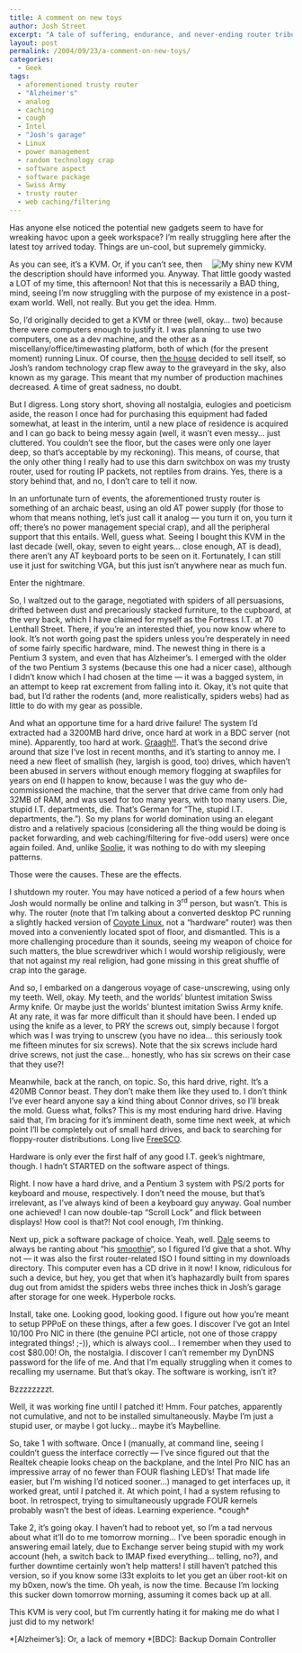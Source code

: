 ```yaml
---
title: A comment on new toys
author: Josh Street
excerpt: "A tale of suffering, endurance, and never-ending router tribulations.  Oh, and KVM's.  Because they're cool, yet at the same time, the root of all evil."
layout: post
permalink: /2004/09/23/a-comment-on-new-toys/
categories:
  - Geek
tags:
  - aforementioned trusty router
  - "Alzheimer's"
  - analog
  - caching
  - cough
  - Intel
  - "Josh's garage"
  - Linux
  - power management
  - random technology crap
  - software aspect
  - software package
  - Swiss Army
  - trusty router
  - web caching/filtering
---
```

Has anyone else noticed the potential new gadgets seem to have for wreaking havoc upon a geek workspace? I&#8217;m really struggling here after the latest toy arrived today. Things are un-cool, but supremely gimmicky.<!--more-->

<img src="http://www.joahua.com/blog/wp-content/2004/09/kvm.jpg" alt="My shiny new KVM" style="float:right" />

As you can see, it&#8217;s a KVM. Or, if you can&#8217;t see, then the description should have informed you. Anyway. That little goody wasted a LOT of my time, this afternoon! Not that this is necessarily a BAD thing, mind, seeing I&#8217;m now struggling with the purpose of my existence in a post-exam world. Well, not really. But you get the idea. Hmm.

So, I&#8217;d originally decided to get a KVM or three (well, okay&#8230; two) because there were computers enough to justify it. I was planning to use two computers, one as a dev machine, and the other as a miscellany/office/timewasting platform, both of which (for the present moment) running Linux. Of course, then [the house][1] decided to sell itself, so Josh&#8217;s random technology crap flew away to the graveyard in the sky, also known as my garage. This meant that my number of production machines decreased. A time of great sadness, no doubt.

But I digress. Long story short, shoving all nostalgia, eulogies and poeticism aside, the reason I once had for purchasing this equipment had faded somewhat, at least in the interim, until a new place of residence is acquired and I can go back to being messy again (well, it wasn&#8217;t even messy&#8230; just cluttered. You couldn&#8217;t see the floor, but the cases were only one layer deep, so that&#8217;s acceptable by my reckoning). This means, of course, that the only other thing I really had to use this darn switchbox on was my trusty router, used for routing IP packets, not reptiles from drains. Yes, there is a story behind that, and no, I don&#8217;t care to tell it now.

In an unfortunate turn of events, the aforementioned trusty router is something of an archaic beast, using an old AT power supply (for those to whom that means nothing, let&#8217;s just call it analog &#8212; you turn it on, you turn it off; there&#8217;s no power management special crap), and all the peripheral support that this entails. Well, guess what. Seeing I bought this KVM in the last decade (well, okay, seven to eight years&#8230; close enough, AT is dead), there aren&#8217;t any AT keyboard ports to be seen on it. Fortunately, I can still use it just for switching VGA, but this just isn&#8217;t anywhere near as much fun.

Enter the nightmare.

So, I waltzed out to the garage, negotiated with spiders of all persuasions, drifted between dust and precariously stacked furniture, to the cupboard, at the very back, which I have claimed for myself as the Fortress I.T. at 70 Lenthall Street. There, if you&#8217;re an interested thief, you now know where to look. It&#8217;s not worth going past the spiders unless you&#8217;re desperately in need of some fairly specific hardware, mind. The newest thing in there is a Pentium 3 system, and even that has Alzheimer&#8217;s. I emerged with the older of the two Pentium 3 systems (because this one had a nicer case), although I didn&#8217;t know which I had chosen at the time &#8212; it was a bagged system, in an attempt to keep rat excrement from falling into it. Okay, it&#8217;s not quite that bad, but I&#8217;d rather the rodents (and, more realistically, spiders webs) had as little to do with my gear as possible.

And what an opportune time for a hard drive failure! The system I&#8217;d extracted had a 3200MB hard drive, once hard at work in a BDC server (not mine). Apparently, too hard at work. [Graagh!!][2]. That&#8217;s the second drive around that size I&#8217;ve lost in recent months, and it&#8217;s starting to annoy me. I need a new fleet of smallish (hey, largish is good, too) drives, which haven&#8217;t been abused in servers without enough memory flogging at swapfiles for years on end (I happen to know, because I was the guy who de-commissioned the machine, that the server that drive came from only had 32MB of RAM, and was used for too many years, with too many users. Die, stupid I.T. departments, die. That&#8217;s German for &#8220;The, stupid I.T. departments, the.&#8221;). So my plans for world domination using an elegant distro and a relatively spacious (considering all the thing would be doing is packet forwarding, and web caching/filtering for five-odd users) were once again foiled. And, unlike [Soolie][3], it was nothing to do with my sleeping patterns.

Those were the causes. These are the effects.

I shutdown my router. You may have noticed a period of a few hours when Josh would normally be online and talking in 3<sup>rd</sup> person, but wasn&#8217;t. This is why. The router (note that I&#8217;m talking about a converted desktop PC running a slightly hacked version of [Coyote Linux][4], not a &#8220;hardware&#8221; router) was then moved into a conveniently located spot of floor, and dismantled. This is a more challenging procedure than it sounds, seeing my weapon of choice for such matters, the blue screwdriver which I would worship religiously, were that not against my real religion, had gone missing in this great shuffle of crap into the garage.

And so, I embarked on a dangerous voyage of case-unscrewing, using only my teeth. Well, okay. My teeth, and the worlds&#8217; bluntest imitation Swiss Army knife. Or maybe just the worlds&#8217; bluntest imitation Swiss Army knife. At any rate, it was far more difficult than it should have been. I ended up using the knife as a lever, to PRY the screws out, simply because I forgot which was I was trying to unscrew (you have no idea&#8230; this seriously took me fifteen minutes for six screws). Note that the six screws include hard drive screws, not just the case&#8230; honestly, who has six screws on their case that they use?!

Meanwhile, back at the ranch, on topic. So, this hard drive, right. It&#8217;s a 420MB Connor beast. They don&#8217;t make them like they used to. I don&#8217;t think I&#8217;ve ever heard anyone say a kind thing about Connor drives, so I&#8217;ll break the mold. Guess what, folks? This is my most enduring hard drive. Having said that, I&#8217;m bracing for it&#8217;s imminent death, some time next week, at which point I&#8217;ll be completely out of small hard drives, and back to searching for floppy-router distributions. Long live [FreeSCO][5].

Hardware is only ever the first half of any good I.T. geek&#8217;s nightmare, though. I hadn&#8217;t STARTED on the software aspect of things.

Right. I now have a hard drive, and a Pentium 3 system with PS/2 ports for keyboard and mouse, respectively. I don&#8217;t need the mouse, but that&#8217;s irrelevant, as I&#8217;ve always kind of been a keyboard guy anyway. Goal number one achieved! I can now double-tap &#8220;Scroll Lock&#8221; and flick between displays! How cool is that?! Not cool enough, I&#8217;m thinking.

Next up, pick a software package of choice. Yeah, well. [Dale][6] seems to always be ranting about &#8220;his [smoothie][7]&#8220;, so I figured I&#8217;d give that a shot. Why not &#8212; it was also the first router-related ISO I found sitting in my downloads directory. This computer even has a CD drive in it now! I know, ridiculous for such a device, but hey, you get that when it&#8217;s haphazardly built from spares dug out from amidst the spiders webs three inches thick in Josh&#8217;s garage after storage for one week. Hyperbole rocks.

Install, take one. Looking good, looking good. I figure out how you&#8217;re meant to setup PPPoE on these things, after a few goes. I discover I&#8217;ve got an Intel 10/100 Pro NIC in there (the genuine PCI article, not one of those crappy integrated things! ;-)), which is always cool&#8230; I remember when they used to cost $80.00! Oh, the nostalgia. I discover I can&#8217;t remember my DynDNS password for the life of me. And that I&#8217;m equally struggling when it comes to recalling my username. But that&#8217;s okay. The software is working, isn&#8217;t it?

Bzzzzzzzzt.

Well, it was working fine until I patched it! Hmm. Four patches, apparently not cumulative, and not to be installed simultaneously. Maybe I&#8217;m just a stupid user, or maybe I got lucky&#8230; maybe it&#8217;s Maybelline.

So, take 1 with software. Once I (manually, at command line, seeing I couldn&#8217;t guess the interface correctly &#8212; I&#8217;ve since figured out that the Realtek cheapie looks cheap on the backplane, and the Intel Pro NIC has an impressive array of no fewer than FOUR flashing LED&#8217;s! That made life easier, but I&#8217;m wishing I&#8217;d noticed sooner&#8230;) managed to get interfaces up, it worked great, until I patched it. At which point, I had a system refusing to boot. In retrospect, trying to simultaneously upgrade FOUR kernels probably wasn&#8217;t the best of ideas. Learning experience. \*cough\*

Take 2, it&#8217;s going okay. I haven&#8217;t had to reboot yet, so I&#8217;m a tad nervous about what it&#8217;ll do to me tomorrow morning&#8230; I&#8217;ve been sporadic enough in answering email lately, due to Exchange server being stupid with my work account (heh, a switch back to IMAP fixed everything&#8230; telling, no?), and further downtime certainly won&#8217;t help matters! I still haven&#8217;t patched this version, so if you know some l33t exploits to let you get an &uuml;ber root-kit on my b0xen, now&#8217;s the time. Oh yeah, is now the time. Because I&#8217;m locking this sucker down tomorrow morning, assuming it comes back up at all.

This KVM is very cool, but I&#8217;m currently hating it for making me do what I just did to my network!

 [1]: http://www.joahua.com/blog/2004/09/09/for-sale-house-sydney-australia
 [2]: http://kevan.org/brain.cgi?Joahua
 [3]: http://soolie.tk/
 [4]: http://www.coyotelinux.com/
 [5]: http://freesco.org/
 [6]: http://blog.dalegroup.net/
 [7]: http://smoothwall.org/

 *[Alzheimer&#8217;s]: Or, a lack of memory
 *[BDC]: Backup Domain Controller